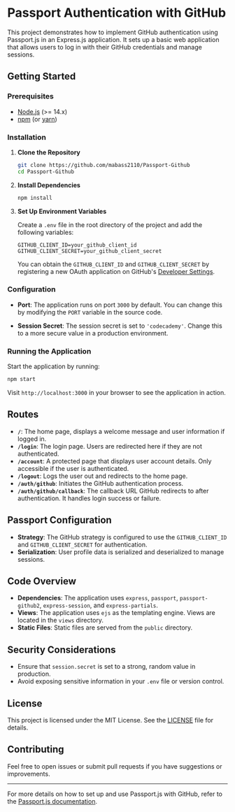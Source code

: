 # Passport Authentication with GitHub

This project demonstrates how to implement GitHub authentication using Passport.js in an Express.js application. It sets up a basic web application that allows users to log in with their GitHub credentials and manage sessions.

## Getting Started

### Prerequisites

- [Node.js](https://nodejs.org/) (>= 14.x)
- [npm](https://www.npmjs.com/) (or [yarn](https://yarnpkg.com/))

### Installation

1. **Clone the Repository**

   ```bash
   git clone https://github.com/mabass2110/Passport-Github
   cd Passport-Github
   ```

2. **Install Dependencies**

   ```bash
   npm install
   ```

3. **Set Up Environment Variables**

   Create a `.env` file in the root directory of the project and add the following variables:

   ```
   GITHUB_CLIENT_ID=your_github_client_id
   GITHUB_CLIENT_SECRET=your_github_client_secret
   ```

   You can obtain the `GITHUB_CLIENT_ID` and `GITHUB_CLIENT_SECRET` by registering a new OAuth application on GitHub's [Developer Settings](https://github.com/settings/developers).

### Configuration

- **Port**: The application runs on port `3000` by default. You can change this by modifying the `PORT` variable in the source code.

- **Session Secret**: The session secret is set to `'codecademy'`. Change this to a more secure value in a production environment.

### Running the Application

Start the application by running:

```bash
npm start
```

Visit `http://localhost:3000` in your browser to see the application in action.

## Routes

- **`/`**: The home page, displays a welcome message and user information if logged in.
- **`/login`**: The login page. Users are redirected here if they are not authenticated.
- **`/account`**: A protected page that displays user account details. Only accessible if the user is authenticated.
- **`/logout`**: Logs the user out and redirects to the home page.
- **`/auth/github`**: Initiates the GitHub authentication process.
- **`/auth/github/callback`**: The callback URL GitHub redirects to after authentication. It handles login success or failure.

## Passport Configuration

- **Strategy**: The GitHub strategy is configured to use the `GITHUB_CLIENT_ID` and `GITHUB_CLIENT_SECRET` for authentication.
- **Serialization**: User profile data is serialized and deserialized to manage sessions.

## Code Overview

- **Dependencies**: The application uses `express`, `passport`, `passport-github2`, `express-session`, and `express-partials`.
- **Views**: The application uses `ejs` as the templating engine. Views are located in the `views` directory.
- **Static Files**: Static files are served from the `public` directory.

## Security Considerations

- Ensure that `session.secret` is set to a strong, random value in production.
- Avoid exposing sensitive information in your `.env` file or version control.

## License

This project is licensed under the MIT License. See the [LICENSE](LICENSE) file for details.

## Contributing

Feel free to open issues or submit pull requests if you have suggestions or improvements.

---

For more details on how to set up and use Passport.js with GitHub, refer to the [Passport.js documentation](http://www.passportjs.org/docs/github/).
